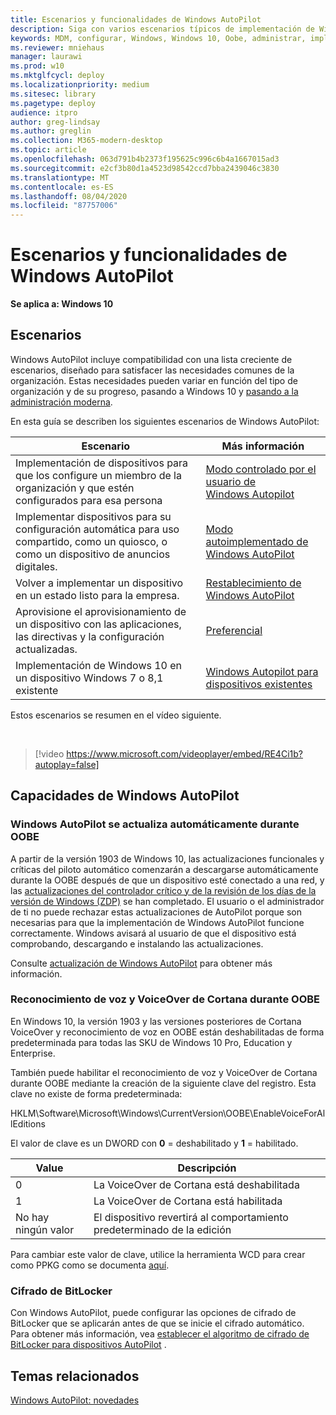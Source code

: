 ```yaml
---
title: Escenarios y funcionalidades de Windows AutoPilot
description: Siga con varios escenarios típicos de implementación de Windows AutoPilot, como volver a implementar un dispositivo en un estado listo para la empresa.
keywords: MDM, configurar, Windows, Windows 10, Oobe, administrar, implementar, AutoPilot, ZTD, cero-Touch, Partner, msfb, Intune
ms.reviewer: mniehaus
manager: laurawi
ms.prod: w10
ms.mktglfcycl: deploy
ms.localizationpriority: medium
ms.sitesec: library
ms.pagetype: deploy
audience: itpro
author: greg-lindsay
ms.author: greglin
ms.collection: M365-modern-desktop
ms.topic: article
ms.openlocfilehash: 063d791b4b2373f195625c996c6b4a1667015ad3
ms.sourcegitcommit: e2cf3b80d1a4523d98542ccd7bba2439046c3830
ms.translationtype: MT
ms.contentlocale: es-ES
ms.lasthandoff: 08/04/2020
ms.locfileid: "87757006"
---
```

# <a name="windows-autopilot-scenarios-and-capabilities"></a>Escenarios y funcionalidades de Windows AutoPilot

**Se aplica a: Windows 10**

## <a name="scenarios"></a>Escenarios

Windows AutoPilot incluye compatibilidad con una lista creciente de escenarios, diseñado para satisfacer las necesidades comunes de la organización. Estas necesidades pueden variar en función del tipo de organización y de su progreso, pasando a Windows 10 y [pasando a la administración moderna](https://docs.microsoft.com/windows/client-management/manage-windows-10-in-your-organization-modern-management).

En esta guía se describen los siguientes escenarios de Windows AutoPilot:

| Escenario | Más información |
| --- | --- |
| Implementación de dispositivos para que los configure un miembro de la organización y que estén configurados para esa persona | [Modo controlado por el usuario de Windows Autopilot](user-driven.md) |
| Implementar dispositivos para su configuración automática para uso compartido, como un quiosco, o como un dispositivo de anuncios digitales.| [Modo autoimplementado de Windows AutoPilot](self-deploying.md) |
| Volver a implementar un dispositivo en un estado listo para la empresa.| [Restablecimiento de Windows AutoPilot](windows-autopilot-reset.md) |
| Aprovisione el aprovisionamiento de un dispositivo con las aplicaciones, las directivas y la configuración actualizadas.| [Preferencial](white-glove.md) |
| Implementación de Windows 10 en un dispositivo Windows 7 o 8,1 existente | [Windows Autopilot para dispositivos existentes](existing-devices.md) |

Estos escenarios se resumen en el vídeo siguiente.

&nbsp;

> [!video https://www.microsoft.com/videoplayer/embed/RE4Ci1b?autoplay=false]

## <a name="windows-autopilot-capabilities"></a>Capacidades de Windows AutoPilot

### <a name="windows-autopilot-is-self-updating-during-oobe"></a>Windows AutoPilot se actualiza automáticamente durante OOBE

A partir de la versión 1903 de Windows 10, las actualizaciones funcionales y críticas del piloto automático comenzarán a descargarse automáticamente durante la OOBE después de que un dispositivo esté conectado a una red, y las [actualizaciones del controlador crítico y de la revisión de los días de la versión de Windows (ZDP)](https://docs.microsoft.com/windows-hardware/customize/desktop/windows-updates-during-oobe) se han completado. El usuario o el administrador de ti no puede rechazar estas actualizaciones de AutoPilot porque son necesarias para que la implementación de Windows AutoPilot funcione correctamente.  Windows avisará al usuario de que el dispositivo está comprobando, descargando e instalando las actualizaciones.

Consulte [actualización de Windows AutoPilot](autopilot-update.md) para obtener más información.

### <a name="cortana-voiceover-and-speech-recognition-during-oobe"></a>Reconocimiento de voz y VoiceOver de Cortana durante OOBE

En Windows 10, la versión 1903 y las versiones posteriores de Cortana VoiceOver y reconocimiento de voz en OOBE están deshabilitadas de forma predeterminada para todas las SKU de Windows 10 Pro, Education y Enterprise.

También puede habilitar el reconocimiento de voz y VoiceOver de Cortana durante OOBE mediante la creación de la siguiente clave del registro. Esta clave no existe de forma predeterminada:

HKLM\Software\Microsoft\Windows\CurrentVersion\OOBE\EnableVoiceForAllEditions

El valor de clave es un DWORD con **0** = deshabilitado y **1** = habilitado.

| Value | Descripción |
| --- | --- |
| 0 | La VoiceOver de Cortana está deshabilitada |
| 1 | La VoiceOver de Cortana está habilitada |
| No hay ningún valor | El dispositivo revertirá al comportamiento predeterminado de la edición |

Para cambiar este valor de clave, utilice la herramienta WCD para crear como PPKG como se documenta [aquí](https://docs.microsoft.com/windows/configuration/wcd/wcd-oobe#nforce).

### <a name="bitlocker-encryption"></a>Cifrado de BitLocker

Con Windows AutoPilot, puede configurar las opciones de cifrado de BitLocker que se aplicarán antes de que se inicie el cifrado automático. Para obtener más información, vea [establecer el algoritmo de cifrado de BitLocker para dispositivos AutoPilot](bitlocker.md) .

## <a name="related-topics"></a>Temas relacionados

[Windows AutoPilot: novedades](windows-autopilot-whats-new.md)
